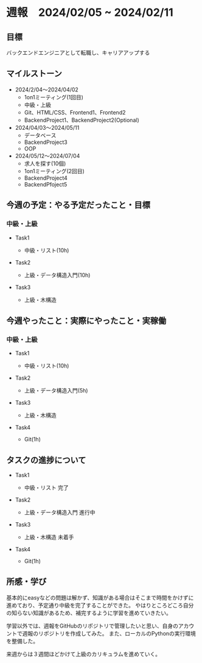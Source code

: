 # 週報　2024/02/05 ~ 2024/02/11

## 目標
バックエンドエンジニアとして転職し、キャリアアップする

## マイルストーン
- 2024/2/04〜2024/04/02
    - 1on1ミーティング(1回目)
    - 中級・上級
    - Git、HTML/CSS、Frontend1、Frontend2
    - BackendProject1、BackendProject2(Optional)
- 2024/04/03〜2024/05/11
    - データベース
    - BackendProject3
    - OOP
- 2024/05/12〜2024/07/04
    - 求人を探す(10個)
    - 1on1ミーティング(2回目)
    - BackendProject4
    - BackendPfoject5

## 今週の予定：やる予定だったこと・目標
### 中級・上級
- Task1
    - 中級・リスト(10h)

- Task2
    - 上級・データ構造入門(10h)
  
- Task3
    - 上級・木構造

## 今週やったこと：実際にやったこと・実稼働
### 中級・上級
- Task1
    - 中級・リスト(10h)

- Task2
    - 上級・データ構造入門(5h)

- Task3
    - 上級・木構造

- Task4
    - Git(1h)

## タスクの進捗について
- Task1
    - 中級・リスト 完了

- Task2
    - 上級・データ構造入門 進行中

- Task3
    - 上級・木構造 未着手

- Task4
    - Git(1h)


## 所感・学び
基本的にeasyなどの問題は解かず、知識がある場合はそこまで時間をかけずに進めており、予定通り中級を完了することができた。
やはりところどころ自分の知らない知識があるため、補完するように学習を進めていきたい。

学習以外では、週報をGitHubのリポジトリで管理したいと思い、自身のアカウントで週報のリポジトリを作成してみた。
また、ローカルのPythonの実行環境を整備した。

来週からは３週間ほどかけて上級のカリキュラムを進めていく。